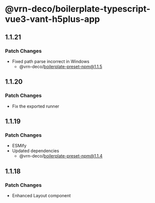 # @vrn-deco/boilerplate-typescript-vue3-vant-h5plus-app

## 1.1.21

### Patch Changes

- Fixed path parse incorrect in Windows
  - @vrn-deco/boilerplate-preset-npm@1.1.5

## 1.1.20

### Patch Changes

- Fix the exported runner

## 1.1.19

### Patch Changes

- ESMify
- Updated dependencies
  - @vrn-deco/boilerplate-preset-npm@1.1.4

## 1.1.18

### Patch Changes

- Enhanced Layout component
